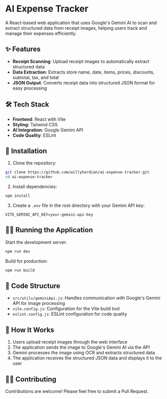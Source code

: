 # AI Expense Tracker

A React-based web application that uses Google's Gemini AI to scan and extract structured data from receipt images, helping users track and manage their expenses efficiently.

## ✨ Features

-   **Receipt Scanning**: Upload receipt images to automatically extract structured data
-   **Data Extraction**: Extracts store name, date, items, prices, discounts, subtotal, tax, and total
-   **JSON Output**: Converts receipt data into structured JSON format for easy processing

## 🛠️ Tech Stack

-   **Frontend**: React with Vite
-   **Styling**: Tailwind CSS
-   **AI Integration**: Google Gemini API
-   **Code Quality**: ESLint

## 🚀 Installation

1. Clone the repository:

```bash
git clone https://github.com/willyhardian/ai-expense-tracker.git
cd ai-expense-tracker
```

2. Install dependencies:

```bash
npm install
```

3. Create a `.env` file in the root directory with your Gemini API key:

```
VITE_GEMINI_API_KEY=your-gemini-api-key
```

## 🏃‍♂️ Running the Application

Start the development server:

```bash
npm run dev
```

Build for production:

```bash
npm run build
```

## 📝 Code Structure

-   `src/utils/geminiApi.js`: Handles communication with Google's Gemini API for image processing
-   `vite.config.js`: Configuration for the Vite build tool
-   `eslint.config.js`: ESLint configuration for code quality

## 🧩 How It Works

1. Users upload receipt images through the web interface
2. The application sends the image to Google's Gemini AI via the API
3. Gemini processes the image using OCR and extracts structured data
4. The application receives the structured JSON data and displays it to the user

## 👨‍💻 Contributing

Contributions are welcome! Please feel free to submit a Pull Request.
